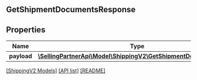 ## GetShipmentDocumentsResponse

## Properties

Name | Type | Description | Notes
------------ | ------------- | ------------- | -------------
**payload** | [**\SellingPartnerApi\Model\ShippingV2\GetShipmentDocumentsResult**](GetShipmentDocumentsResult.md) |  | [optional]

[[ShippingV2 Models]](../) [[API list]](../../Api) [[README]](../../../README.md)
